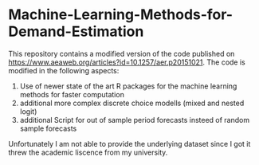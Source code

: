 # Machine-Learning-Methods-for-Demand-Estimation

This repository contains a modified version of the code published on https://www.aeaweb.org/articles?id=10.1257/aer.p20151021. The code is modified in the following aspects:

1. Use of newer state of the art R packages for the machine learning methods for faster computation
2. additional more complex discrete choice modells (mixed and nested logit)
3. additional Script for out of sample period forecasts insteed of random sample forecasts

Unfortunately I am not able to provide the underlying dataset since I got it threw the academic liscence from my university.

